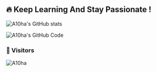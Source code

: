 ## 🔥 Keep Learning And Stay Passionate !

![A10ha's GitHub stats](https://github-readme-stats.vercel.app/api?username=A10ha&show_icons=true&theme=radical&hide_border=true)

![A10ha's GitHub Code](https://github-readme-stats.vercel.app/api/top-langs/?username=A10ha&layout=compact&theme=radical&hide_border=true)

### 👀 Visitors
![A10ha](https://profile-counter.glitch.me/A10ha/count.svg)
